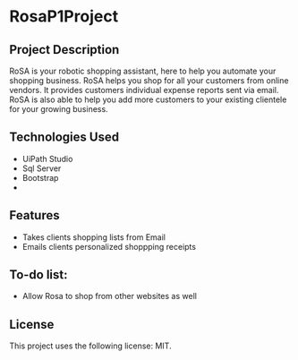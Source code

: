 # RosaP1Project

## Project Description
RoSA is your robotic shopping assistant, here to help you automate your shopping business. RoSA helps you shop for all your customers from online vendors. It provides customers individual expense reports sent via email. RoSA is also able to help you add more customers to your existing clientele for your growing business.

## Technologies Used
* UiPath Studio
* Sql Server
* Bootstrap
* 

## Features
* Takes clients shopping lists from Email
* Emails clients personalized shoppping receipts

## To-do list:
* Allow Rosa to shop from other websites as well

## License
This project uses the following license: MIT.

